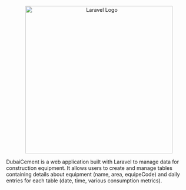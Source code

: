 <p align="center"><img src="https://raw.githubusercontent.com/laravel/art/master/logo-lockup/5%20SVG/2%20CMYK/1%20Full%20Color/laravel-logolockup-cmyk-red.svg" width="400" alt="Laravel Logo"></p>

DubaiCement is a web application built with Laravel to manage data for construction equipment. It allows users to create and manage tables containing details about equipment (name, area, equipeCode) and daily entries for each table (date, time, various consumption metrics).


